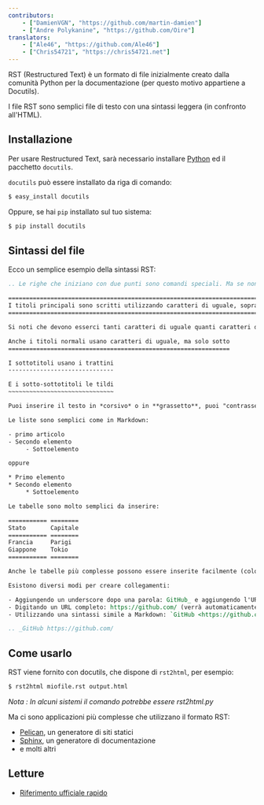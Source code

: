 ```yaml
---
contributors:
    - ["DamienVGN", "https://github.com/martin-damien"]
    - ["Andre Polykanine", "https://github.com/Oire"]
translators:
    - ["Ale46", "https://github.com/Ale46"]
    - ["Chris54721", "https://chris54721.net"]
---
```


RST (Restructured Text) è un formato di file inizialmente creato dalla comunità Python
per la documentazione (per questo motivo appartiene a Docutils).

I file RST sono semplici file di testo con una sintassi leggera (in confronto all'HTML).

## Installazione

Per usare Restructured Text, sarà necessario installare [Python](http://www.python.org) ed il pacchetto `docutils`.

`docutils` può essere installato da riga di comando:

```bash
$ easy_install docutils
```

Oppure, se hai `pip` installato sul tuo sistema:

```bash
$ pip install docutils
```

## Sintassi del file

Ecco un semplice esempio della sintassi RST:

```rst
.. Le righe che iniziano con due punti sono comandi speciali. Ma se non è possibile trovare alcun comando, la riga viene considerata come un commento

===============================================================================
I titoli principali sono scritti utilizzando caratteri di uguale, sopra e sotto
===============================================================================

Si noti che devono esserci tanti caratteri di uguale quanti caratteri del titolo.

Anche i titoli normali usano caratteri di uguale, ma solo sotto
===============================================================

I sottotitoli usano i trattini
------------------------------

E i sotto-sottotitoli le tildi
~~~~~~~~~~~~~~~~~~~~~~~~~~~~~~

Puoi inserire il testo in *corsivo* o in **grassetto**, puoi "contrassegnare" il testo come codice con un doppio apice ``: `` print () ``.

Le liste sono semplici come in Markdown:

- primo articolo
- Secondo elemento
     - Sottoelemento

oppure

* Primo elemento
* Secondo elemento
     * Sottoelemento

Le tabelle sono molto semplici da inserire:

=========== ========
Stato       Capitale
=========== ========
Francia     Parigi
Giappone    Tokio
=========== ========

Anche le tabelle più complesse possono essere inserite facilmente (colonne e/o righe unite) ma ti suggerisco di leggere la documentazione completa per questo :)

Esistono diversi modi per creare collegamenti:

- Aggiungendo un underscore dopo una parola: GitHub_ e aggiungendo l'URL di destinazione dopo il testo (questo metodo ha il vantaggio di non inserire URL non necessari all'interno del testo leggibile).
- Digitando un URL completo: https://github.com/ (verrà automaticamente convertito in un collegamento)
- Utilizzando una sintassi simile a Markdown: `GitHub <https://github.com/>`_ .

.. _GitHub https://github.com/
```

## Come usarlo

RST viene fornito con docutils, che dispone di `rst2html`, per esempio:

```bash
$ rst2html miofile.rst output.html
```

*Nota : In alcuni sistemi il comando potrebbe essere rst2html.py*

Ma ci sono applicazioni più complesse che utilizzano il formato RST:

- [Pelican](http://blog.getpelican.com/), un generatore di siti statici
- [Sphinx](http://sphinx-doc.org/), un generatore di documentazione
- e molti altri

## Letture

- [Riferimento ufficiale rapido](http://docutils.sourceforge.net/docs/user/rst/quickref.html)
